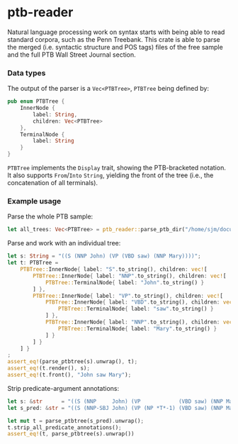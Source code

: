 # ptb-reader
Natural language processing work on syntax starts with being able to read standard corpora, such as the Penn Treebank. This crate is able to parse the merged (i.e. syntactic structure and POS tags) files of the free sample and the full PTB Wall Street Journal section.

### Data types

The output of the parser is a `Vec<PTBTree>`, `PTBTree` being defined by:
```rust
pub enum PTBTree {
    InnerNode {
        label: String,
        children: Vec<PTBTree>
    },
    TerminalNode {
        label: String
    }
}
```

`PTBTree` implements the `Display` trait, showing the PTB-bracketed notation. It also supports `From`/`Into` `String`, yielding the front of the tree (i.e., the concatenation of all terminals).

### Example usage

Parse the whole PTB sample:

```rust
let all_trees: Vec<PTBTree> = ptb_reader::parse_ptb_dir("/home/sjm/documents/Uni/penn-treebank-sample/treebank/combined/");
```

Parse and work with an individual tree:

```rust
let s: String = "((S (NNP John) (VP (VBD saw) (NNP Mary))))";
let t: PTBTree = 
    PTBTree::InnerNode{ label: "S".to_string(), children: vec![
        PTBTree::InnerNode{ label: "NNP".to_string(), children: vec![
            PTBTree::TerminalNode{ label: "John".to_string() }
        ] },
        PTBTree::InnerNode{ label: "VP".to_string(), children: vec![
            PTBTree::InnerNode{ label: "VBD".to_string(), children: vec![
                PTBTree::TerminalNode{ label: "saw".to_string() }
            ] },
            PTBTree::InnerNode{ label: "NNP".to_string(), children: vec![
                PTBTree::TerminalNode{ label: "Mary".to_string() }
            ] }
        ] }
    ] }
;
assert_eq!(parse_ptbtree(s).unwrap(), t);
assert_eq!(t.render(), s);
assert_eq!(t.front(), "John saw Mary");
```

Strip predicate-argument annotations:

```rust
let s: &str      = "((S (NNP     John) (VP            (VBD saw) (NNP Mary)              )))";
let s_pred: &str = "((S (NNP-SBJ John) (VP (NP *T*-1) (VBD saw) (NNP Mary) (-NONE- nada))))";

let mut t = parse_ptbtree(s_pred).unwrap();
t.strip_all_predicate_annotations();
assert_eq!(t, parse_ptbtree(s).unwrap())
```
